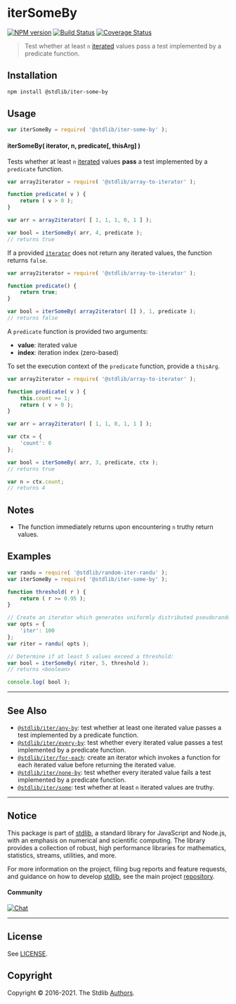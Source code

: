 <!--

@license Apache-2.0

Copyright (c) 2018 The Stdlib Authors.

Licensed under the Apache License, Version 2.0 (the "License");
you may not use this file except in compliance with the License.
You may obtain a copy of the License at

   http://www.apache.org/licenses/LICENSE-2.0

Unless required by applicable law or agreed to in writing, software
distributed under the License is distributed on an "AS IS" BASIS,
WITHOUT WARRANTIES OR CONDITIONS OF ANY KIND, either express or implied.
See the License for the specific language governing permissions and
limitations under the License.

-->

# iterSomeBy

[![NPM version][npm-image]][npm-url] [![Build Status][test-image]][test-url] [![Coverage Status][coverage-image]][coverage-url] <!-- [![dependencies][dependencies-image]][dependencies-url] -->

> Test whether at least `n` [iterated][mdn-iterator-protocol] values pass a test implemented by a predicate function.

<!-- Section to include introductory text. Make sure to keep an empty line after the intro `section` element and another before the `/section` close. -->

<section class="intro">

</section>

<!-- /.intro -->

<!-- Package usage documentation. -->

<section class="installation">

## Installation

```bash
npm install @stdlib/iter-some-by
```

</section>

<section class="usage">

## Usage

```javascript
var iterSomeBy = require( '@stdlib/iter-some-by' );
```

#### iterSomeBy( iterator, n, predicate\[, thisArg] )

Tests whether at least `n` [iterated][mdn-iterator-protocol] values **pass** a test implemented by a `predicate` function.

```javascript
var array2iterator = require( '@stdlib/array-to-iterator' );

function predicate( v ) {
    return ( v > 0 );
}

var arr = array2iterator( [ 1, 1, 1, 0, 1 ] );

var bool = iterSomeBy( arr, 4, predicate );
// returns true
```

If a provided [`iterator`][mdn-iterator-protocol] does not return any iterated values, the function returns `false`.

```javascript
var array2iterator = require( '@stdlib/array-to-iterator' );

function predicate() {
    return true;
}

var bool = iterSomeBy( array2iterator( [] ), 1, predicate );
// returns false
```

A `predicate` function is provided two arguments:

-   **value**: iterated value
-   **index**: iteration index (zero-based)

To set the execution context of the `predicate` function, provide a `thisArg`.

```javascript
var array2iterator = require( '@stdlib/array-to-iterator' );

function predicate( v ) {
    this.count += 1;
    return ( v > 0 );
}

var arr = array2iterator( [ 1, 1, 0, 1, 1 ] );

var ctx = {
    'count': 0
};

var bool = iterSomeBy( arr, 3, predicate, ctx );
// returns true

var n = ctx.count;
// returns 4
```

</section>

<!-- /.usage -->

<!-- Package usage notes. Make sure to keep an empty line after the `section` element and another before the `/section` close. -->

<section class="notes">

## Notes

-   The function immediately returns upon encountering `n` truthy return values.

</section>

<!-- /.notes -->

<!-- Package usage examples. -->

<section class="examples">

## Examples

<!-- eslint no-undef: "error" -->

```javascript
var randu = require( '@stdlib/random-iter-randu' );
var iterSomeBy = require( '@stdlib/iter-some-by' );

function threshold( r ) {
    return ( r >= 0.95 );
}

// Create an iterator which generates uniformly distributed pseudorandom numbers:
var opts = {
    'iter': 100
};
var riter = randu( opts );

// Determine if at least 5 values exceed a threshold:
var bool = iterSomeBy( riter, 5, threshold );
// returns <boolean>

console.log( bool );
```

</section>

<!-- /.examples -->

<!-- Section to include cited references. If references are included, add a horizontal rule *before* the section. Make sure to keep an empty line after the `section` element and another before the `/section` close. -->

<section class="references">

</section>

<!-- /.references -->

<!-- Section for related `stdlib` packages. Do not manually edit this section, as it is automatically populated. -->

<section class="related">

* * *

## See Also

-   <span class="package-name">[`@stdlib/iter/any-by`][@stdlib/iter/any-by]</span><span class="delimiter">: </span><span class="description">test whether at least one iterated value passes a test implemented by a predicate function.</span>
-   <span class="package-name">[`@stdlib/iter/every-by`][@stdlib/iter/every-by]</span><span class="delimiter">: </span><span class="description">test whether every iterated value passes a test implemented by a predicate function.</span>
-   <span class="package-name">[`@stdlib/iter/for-each`][@stdlib/iter/for-each]</span><span class="delimiter">: </span><span class="description">create an iterator which invokes a function for each iterated value before returning the iterated value.</span>
-   <span class="package-name">[`@stdlib/iter/none-by`][@stdlib/iter/none-by]</span><span class="delimiter">: </span><span class="description">test whether every iterated value fails a test implemented by a predicate function.</span>
-   <span class="package-name">[`@stdlib/iter/some`][@stdlib/iter/some]</span><span class="delimiter">: </span><span class="description">test whether at least `n` iterated values are truthy.</span>

</section>

<!-- /.related -->

<!-- Section for all links. Make sure to keep an empty line after the `section` element and another before the `/section` close. -->


<section class="main-repo" >

* * *

## Notice

This package is part of [stdlib][stdlib], a standard library for JavaScript and Node.js, with an emphasis on numerical and scientific computing. The library provides a collection of robust, high performance libraries for mathematics, statistics, streams, utilities, and more.

For more information on the project, filing bug reports and feature requests, and guidance on how to develop [stdlib][stdlib], see the main project [repository][stdlib].

#### Community

[![Chat][chat-image]][chat-url]

---

## License

See [LICENSE][stdlib-license].


## Copyright

Copyright &copy; 2016-2021. The Stdlib [Authors][stdlib-authors].

</section>

<!-- /.stdlib -->

<!-- Section for all links. Make sure to keep an empty line after the `section` element and another before the `/section` close. -->

<section class="links">

[npm-image]: http://img.shields.io/npm/v/@stdlib/iter-some-by.svg
[npm-url]: https://npmjs.org/package/@stdlib/iter-some-by

[test-image]: https://github.com/stdlib-js/iter-some-by/actions/workflows/test.yml/badge.svg
[test-url]: https://github.com/stdlib-js/iter-some-by/actions/workflows/test.yml

[coverage-image]: https://img.shields.io/codecov/c/github/stdlib-js/iter-some-by/main.svg
[coverage-url]: https://codecov.io/github/stdlib-js/iter-some-by?branch=main

<!--

[dependencies-image]: https://img.shields.io/david/stdlib-js/iter-some-by.svg
[dependencies-url]: https://david-dm.org/stdlib-js/iter-some-by/main

-->

[chat-image]: https://img.shields.io/gitter/room/stdlib-js/stdlib.svg
[chat-url]: https://gitter.im/stdlib-js/stdlib/

[stdlib]: https://github.com/stdlib-js/stdlib

[stdlib-authors]: https://github.com/stdlib-js/stdlib/graphs/contributors

[stdlib-license]: https://raw.githubusercontent.com/stdlib-js/iter-some-by/main/LICENSE

[mdn-iterator-protocol]: https://developer.mozilla.org/en-US/docs/Web/JavaScript/Reference/Iteration_protocols#The_iterator_protocol

<!-- <related-links> -->

[@stdlib/iter/any-by]: https://github.com/stdlib-js/iter-any-by

[@stdlib/iter/every-by]: https://github.com/stdlib-js/iter-every-by

[@stdlib/iter/for-each]: https://github.com/stdlib-js/iter-for-each

[@stdlib/iter/none-by]: https://github.com/stdlib-js/iter-none-by

[@stdlib/iter/some]: https://github.com/stdlib-js/iter-some

<!-- </related-links> -->

</section>

<!-- /.links -->
